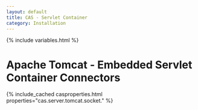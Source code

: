 ```yaml
---
layout: default
title: CAS - Servlet Container
category: Installation
---
```

{% include variables.html %}

# Apache Tomcat - Embedded Servlet Container Connectors

{% include_cached casproperties.html properties="cas.server.tomcat.socket." %}
